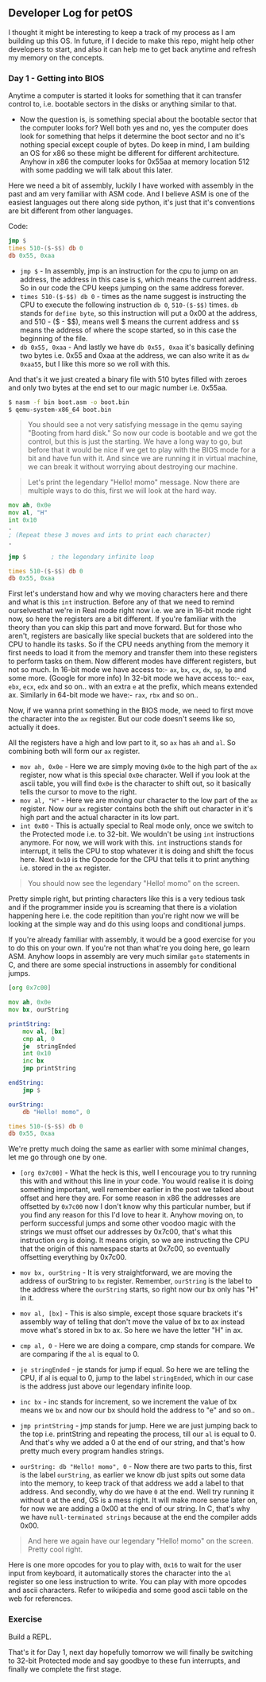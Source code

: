 ## Developer Log for petOS
I thought it might be interesting to keep a track of my process as I am building up this OS. In future, if I decide to make this repo, might help other developers to start, and also it can help me to get back anytime and refresh my memory on the concepts.

### Day 1 - Getting into BIOS
Anytime a computer is started it looks for something that it can transfer control to, i.e. bootable sectors in the disks or anything similar to that.

- Now the question is, is something special about the bootable sector that the computer looks for?
Well both yes and no, yes the computer does look for something that helps it determine the boot sector and no it's nothing special except couple of bytes. Do keep in mind, I am building an OS for x86 so these might be different for different architecture. Anyhow in x86 the computer looks for 0x55aa at memory location 512 with some padding we will talk about this later.

Here we need a bit of assembly, luckily I have worked with assembly in the past and am very familiar with ASM code. And I believe ASM is one of the easiest languages out there along side python, it's just that it's conventions are bit different from other languages.

Code:
```asm
jmp $
times 510-($-$$) db 0
db 0x55, 0xaa
```
- `jmp $` - In assembly, jmp is an instruction for the cpu to jump on an address, the address in this case is `$`, which means the current address. So in our code the CPU keeps jumping on the same address forever.
- `times 510-($-$$) db 0` - times as the name suggest is instructing the CPU to execute the following instruction `db 0`, `510-($-$$)` times. `db` stands for `define byte`, so this instruction will put a 0x00 at the address, and 510 - ($ - $$), means well $ means the current address and `$$` means the address of where the scope started, so in this case the beginning of the file.
- `db 0x55, 0xaa` - And lastly we have `db 0x55, 0xaa` it's basically defining two bytes i.e. 0x55 and 0xaa at the address, we can also write it as `dw 0xaa55`, but I like this more so we roll with this.

And that's it we just created a binary file with 510 bytes filled with zeroes and only two bytes at the end set to our magic number i.e. 0x55aa.

```bash
$ nasm -f bin boot.asm -o boot.bin
$ qemu-system-x86_64 boot.bin
```

> You should see a not very satisfying message in the qemu saying "Booting from hard disk."
So now our code is bootable and we got the control, but this is just the starting. We have a long way to go, but before that it would be nice if we get to play with the BIOS mode for a bit and have fun with it. And since we are running it in virtual machine, we can break it without worrying about destroying our machine.

> Let's print the legendary "Hello! momo" message.
Now there are multiple ways to do this, first we will look at the hard way.

```asm
mov ah, 0x0e
mov al, "H"
int 0x10
.
; (Repeat these 3 moves and ints to print each character)
.

jmp $       ; the legendary infinite loop

times 510-($-$$) db 0
db 0x55, 0xaa
```

First let's understand how and why we moving characters here and there and what is this `int` instruction. Before any of that we need to remind ourselvesthat we're in Real mode right now i.e. we are in 16-bit mode right now, so here the registers are a bit different. If you're familiar with the theory than you can skip this part and move forward. But for those who aren't, registers are basically like special buckets that are soldered into the CPU to handle its tasks. So if the CPU needs anything from the memory it first needs to load it from the memory and transfer them into these registers to perform tasks on them.
Now different modes have different registers, but not so much.
In 16-bit mode we have access to:- `ax`, `bx`, `cx`, `dx`, `sp`, `bp` and some more. (Google for more info)
In 32-bit mode we have access to:- `eax`, `ebx`, `ecx`, `edx` and so on.. with an extra `e` at the prefix, which means extended ax.
Similarly in 64-bit mode we have:- `rax`, `rbx` and so on..

Now, if we wanna print something in the BIOS mode, we need to first move the character into the `ax` register. But our code doesn't seems like so, actually it does.

All the registers have a high and low part to it, so `ax` has `ah` and `al`. So combining both will form our `ax` register.

- `mov ah, 0x0e` - Here we are simply moving `0x0e` to the high part of the `ax` register, now what is this special `0x0e` character. Well if you look at the ascii table, you will find `0x0e` is the character to shift out, so it basically tells the cursor to move to the right.
- `mov al, "H"` - Here we are moving our character to the low part of the `ax` register. Now our `ax` register contains both the shift out character in it's high part and the actual character in its low part.
- `int 0x80` - This is actually special to Real mode only, once we switch to the Protected mode i.e. to 32-bit. We wouldn't be using `int` instructions anymore. For now, we will work with this. `int` instructions stands for interrupt, it tells the CPU to stop whatever it is doing and shift the focus here. Next `0x10` is the Opcode for the CPU that tells it to print anything i.e. stored in the `ax` register.

> You should now see the legendary "Hello! momo" on the screen.

Pretty simple right, but printing characters like this is a very tedious task and if the programmer inside you is screaming that there is a violation happening here i.e. the code repitition than you're right now we will be looking at the simple way and do this using loops and conditional jumps.

If you're already familiar with assembly, it would be a good exercise for you to do this on your own. If you're not than what're you doing here, go learn ASM. Anyhow loops in assembly are very much similar `goto` statements in C, and there are some special instructions in assembly for conditional jumps.

```asm
[org 0x7c00]

mov ah, 0x0e
mov bx, ourString

printString:
    mov al, [bx]
    cmp al, 0
    je  stringEnded
    int 0x10
    inc bx
    jmp printString

endString:
    jmp $

ourString:
    db "Hello! momo", 0

times 510-($-$$) db 0
db 0x55, 0xaa
```

We're pretty much doing the same as earlier with some minimal changes, let me go through one by one.

- `[org 0x7c00]` - What the heck is this, well I encourage you to try running this with and without this line in your code. You would realise it is doing something important, well remember earlier in the post we talked about offset and here they are. For some reason in x86 the addresses are offsetted by `0x7c00` now I don't know why this particular number, but if you find any reason for this I'd love to hear it. Anyhow moving on, to perform successful jumps and some other voodoo magic with the strings we must offset our addresses by 0x7c00, that's what this instruction `org` is doing. It means origin, so we are instructing the CPU that the origin of this namespace starts at 0x7c00, so eventually offsetting everything by 0x7c00.

- `mov bx, ourString` - It is very straightforward, we are moving the address of ourString to `bx` register. Remember, `ourString` is the label to the address where the `ourString` starts, so right now our bx only has "H" in it.

- `mov al, [bx]` - This is also simple, except those square brackets it's assembly way of telling that don't move the value of bx to ax instead move what's stored in bx to ax. So here we have the letter "H" in ax.

- `cmp al, 0` - Here we are doing a compare, cmp stands for compare. We are comparing if the `al` is equal to 0.

- `je stringEnded` - je stands for jump if equal. So here we are telling the CPU, if al is equal to 0, jump to the label `stringEnded`, which in our case is the address just above our legendary infinite loop.

- `inc bx` - inc stands for increment, so we increment the value of bx means we `bx` and now our bx should hold the address to "e" and so on..

- `jmp printString` - jmp stands for jump. Here we are just jumping back to the top i.e. printString and repeating the process, till our `al` is equal to 0. And that's why we added a 0 at the end of our string, and that's how pretty much every program handles strings.

- `ourString: db "Hello! momo", 0` - Now there are two parts to this, first is the label `ourString`, as earlier we know db just spits out some data into the memory, to keep track of that address we add a label to that address. And secondly, why do we have `0` at the end. Well try running it without `0` at the end, OS is a mess right. It will make more sense later on, for now we are adding a 0x00 at the end of our string. In C, that's why we have `null-terminated strings` because at the end the compiler adds 0x00.

> And here we again have our legendary "Hello! momo" on the screen. Pretty cool right.

Here is one more opcodes for you to play with, `0x16` to wait for the user input from keyboard, it automatically stores the character into the `al` register so one less instruction to write. You can play with more opcodes and ascii characters. Refer to wikipedia and some good ascii table on the web for references.

### Exercise
Build a REPL.

That's it for Day 1, next day hopefully tomorrow we will finally be switching to 32-bit Protected mode and say goodbye to these fun interrupts, and finally we complete the first stage.
